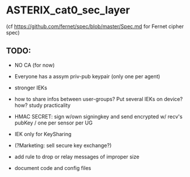 # ASTERIX_cat0_sec_layer

(cf https://github.com/fernet/spec/blob/master/Spec.md for Fernet cipher spec)

## TODO:

- NO CA (for now)
- Everyone has a assym priv-pub keypair (only one per agent)
- stronger IEKs
- how to share infos between user-groups? Put several IEKs on device? how? study practicality
- HMAC SECRET: sign w/own signingkey and send encrypted w/ recv's pubKey / one per sensor per UG
- IEK only for KeySharing
- (?Marketing: sell secure key exchange?)

- add rule to drop or relay messages of improper size
- document code and config files
